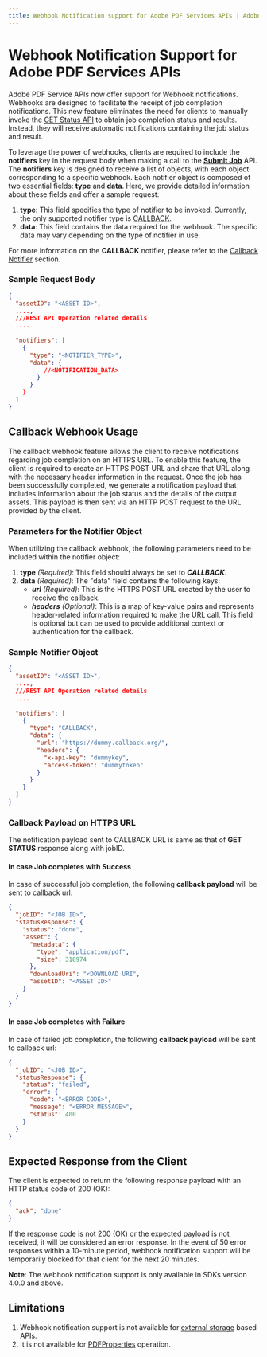```yaml
---
title: Webhook Notification support for Adobe PDF Services APIs | Adobe PDF Services
---
```

# **Webhook Notification Support for Adobe PDF Services APIs**

Adobe PDF Service APIs now offer support for Webhook notifications. Webhooks are designed to facilitate the receipt of job completion notifications. This new feature eliminates the need for clients to manually invoke the [GET Status API](https://developer.adobe.com/document-services/docs/apis/#tag/Create-PDF/operation/pdfoperations.jobstatus) to obtain job completion status and results. Instead, they will receive automatic notifications containing the job status and result.

To leverage the power of webhooks, clients are required to include the **notifiers** key in the request body when making a call to the **[Submit Job](https://developer.adobe.com/document-services/docs/apis/#tag/Create-PDF/operation/pdfoperations.createpdf)** API. The **notifiers** key is designed to receive a list of objects, with each object corresponding to a specific webhook. Each notifier object is composed of two essential fields: **type** and **data**. Here, we provide detailed information about these fields and offer a sample request:

1. **type**: This field specifies the type of notifier to be invoked. Currently, the only supported notifier type is [CALLBACK](#callback-webhook-usage).
2. **data**: This field contains the data required for the webhook. The specific data may vary depending on the type of notifier in use.

For more information on the **CALLBACK** notifier, please refer to the [Callback Notifier](#callback-webhook-usage) section.

### Sample Request Body
```json
{
  "assetID": "<ASSET ID>",
  ....,
  ///REST API Operation related details
  ....
  
  "notifiers": [
    {
      "type": "<NOTIFIER_TYPE>",
      "data": {
          //<NOTIFICATION_DATA>
        }
      }
    }
  ]
}
```

## **Callback Webhook Usage**
The callback webhook feature allows the client to receive notifications regarding job completion on an HTTPS URL. To enable this feature, the client is required to create an HTTPS POST URL and share that URL along with the necessary header information in the request. Once the job has been successfully completed, we generate a notification payload that includes information about the job status and the details of the output assets. This payload is then sent via an HTTP POST request to the URL provided by the client.

### Parameters for the Notifier Object
When utilizing the callback webhook, the following parameters need to be included within the notifier object:
1. **type** _(Required)_: This field should always be set to ***CALLBACK***.
2. **data** _(Required)_: The "data" field contains the following keys:
    * ***url*** _(Required)_: This is the HTTPS POST URL created by the user to receive the callback.
    * ***headers*** _(Optional)_: This is a map of key-value pairs and represents header-related information required to make the URL call. This field is optional but can be used to provide additional context or authentication for the callback.

### Sample Notifier Object

```json
{
  "assetID": "<ASSET ID>",
  ....,
  ///REST API Operation related details
  ....
  
  "notifiers": [
    {
      "type": "CALLBACK",
      "data": {
        "url": "https://dummy.callback.org/",
        "headers": {
          "x-api-key": "dummykey",
          "access-token": "dummytoken"
        }
      }
    }
  ]
}
```

### Callback Payload on HTTPS URL
The notification payload sent to CALLBACK URL is same as that of **GET STATUS** response along with jobID.

#### In case Job completes with Success
In case of successful job completion, the following **callback payload** will be sent to callback url:
```json
{
  "jobID": "<JOB ID>",
  "statusResponse": {
    "status": "done",
    "asset": {
      "metadata": {
        "type": "application/pdf",
        "size": 318974
      },
      "downloadUri": "<DOWNLOAD URI",
      "assetID": "<ASSET ID>"
    }
  }
}
```

#### In case Job completes with Failure
In case of failed job completion, the following **callback payload** will be sent to callback url:
```json
{
  "jobID": "<JOB ID>",
  "statusResponse": {
    "status": "failed",
    "error": {
      "code": "<ERROR CODE>",
      "message": "<ERROR MESSAGE>",
      "status": 400
    }
  }
}
```

## Expected Response from the Client
The client is expected to return the following response payload with an HTTP status code of 200 (OK):
```json
{
  "ack": "done"
}
```
<InlineAlert slots="text"/>
<div>
If the response code is not 200 (OK) or the expected payload is not received, it will be considered an error response. In the event of 50 error responses within a 10-minute period, webhook notification support will be temporarily blocked for that client for the next 20 minutes.
</div>

**Note**: The webhook notification support is only available in SDKs version 4.0.0 and above.

## Limitations
1. Webhook notification support is not available for [external storage](https://developer.adobe.com/document-services/docs/overview/pdf-services-api/howtos/pdf-external-storage-sol/) based APIs.
2. It is not available for [PDFProperties](https://developer.adobe.com/document-services/docs/overview/pdf-services-api/howtos/pdf-properties/) operation.
